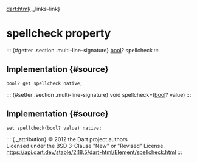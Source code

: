 [dart:html](../../dart-html/dart-html-library){._links-link}

spellcheck property
===================

::: {#getter .section .multi-line-signature}
[bool](../../dart-core/bool-class)? spellcheck
:::

Implementation {#source}
--------------

``` {.language-dart data-language="dart"}
bool? get spellcheck native;
```

::: {#setter .section .multi-line-signature}
void spellcheck=([bool](../../dart-core/bool-class)? value)
:::

Implementation {#source}
--------------

``` {.language-dart data-language="dart"}
set spellcheck(bool? value) native;
```

::: {._attribution}
© 2012 the Dart project authors\
Licensed under the BSD 3-Clause \"New\" or \"Revised\" License.\
<https://api.dart.dev/stable/2.18.5/dart-html/Element/spellcheck.html>
:::
